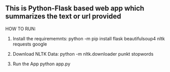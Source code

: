 This is Python-Flask based web app which summarizes the text or url provided
---------------------------------------------------------------------------------------
HOW TO RUN:
1. Install the requirememnts:
   python -m pip install flask beautifulsoup4 nltk requests google
   
2. Download NLTK Data:
   python -m nltk.downloader punkt stopwords

3. Run the App
   python app.py
